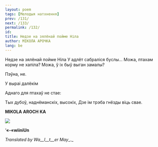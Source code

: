 ```yaml
---
layout: poem
tags: [Мелодыя натхнення]
prev: /131/
next: /133/
permalink: /132/
id: 
title: Недзе на зялёнай пойме Ніла
author: МІКОЛА АРОЧКА
lang: be
---
```



 
Недзе на зялёнай пойме Ніла У адлёт сабраліся буслы... Можа, птахам корму не хапіла? Можа, ў іх быў выган замалы?

Пэўна, не.

У выраі далёкім

Аднаго для птахаў не стае:

Тых дубоў, наднёманскіх, высокіх, Дзе ім трэба гнёзды віць свае.

**MIKOLA**  **AROCH**  **KA**

  



  
![](2022-%D0%9C%D1%96%D0%BD%D1%81%D0%BA-%D0%BB%D1%83%D1%87%D0%BD%D0%B0%D1%81%D1%86%D1%8C-%D0%BC%D1%96%D0%BA%D0%BE%D0%BB%D0%B0-%D0%BC%D1%8F%D1%82%D0%BB%D1%96%D1%86%D0%BA%D1%96_html_5f8a356de275c2bf.png)

‘**«-«wiiniUn**

_Translated_ _by_ _Wa__l__t__er_ _May__._

 